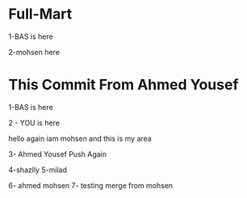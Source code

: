 # Full-Mart

1-BAS is here

2-mohsen here

# This Commit From Ahmed Yousef

1-BAS is here

2 - YOU is here

hello again iam mohsen and this is my area

3- Ahmed Yousef Push Again

4-shazlly
5-milad

6- ahmed mohsen
7- testing merge from mohsen
